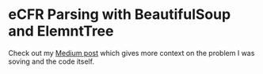 # eCFR Parsing with BeautifulSoup and ElemntTree
Check out my [Medium post](https://medium.com/@traintestbritt/ecfr-parsing-with-beautifulsoup-and-elementtree-8cf9d3ef8178?sk=5a5786192777e92350bed175c4603d0b)</b> which gives more context on the problem I was soving and the code itself.